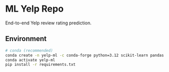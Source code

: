 # ML Yelp Repo

End-to-end Yelp review rating prediction.

## Environment
```bash
# conda (recommended)
conda create -n yelp-ml -c conda-forge python=3.12 scikit-learn pandas numpy matplotlib joblib -y
conda activate yelp-ml
pip install -r requirements.txt
